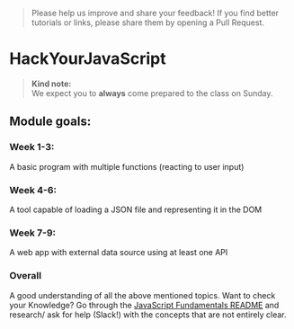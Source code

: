 > Please help us improve and share your feedback! If you find better tutorials or links, please share them by opening a Pull Request.

# HackYourJavaScript

> **Kind note:**  
We expect you to **always** come prepared to the class on Sunday.

## Module goals:

### Week 1-3:   
A basic program with multiple functions (reacting to user input)

### Week 4-6:
A tool capable of loading a JSON file and representing it in the DOM

### Week 7-9:
A web app with external data source using at least one API

### Overall
A good understanding of all the above mentioned topics. Want to check your Knowledge? Go through the [JavaScript Fundamentals README](/fundamentals) and research/ ask for help (Slack!) with the concepts that are not entirely clear.






